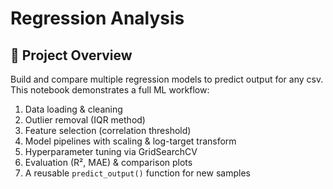 


# Regression Analysis

## 🚀 Project Overview
Build and compare multiple regression models to predict output for any csv.  
This notebook demonstrates a full ML workflow:
1. Data loading & cleaning  
2. Outlier removal (IQR method)  
3. Feature selection (correlation threshold)  
4. Model pipelines with scaling & log-target transform  
5. Hyperparameter tuning via GridSearchCV  
6. Evaluation (R², MAE) & comparison plots  
7. A reusable `predict_output()` function for new samples  



